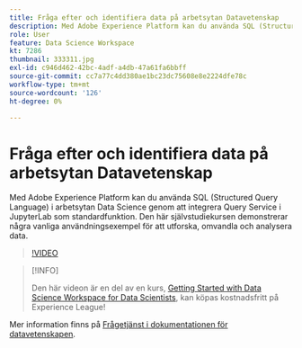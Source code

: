 ```yaml
---
title: Fråga efter och identifiera data på arbetsytan Datavetenskap
description: Med Adobe Experience Platform kan du använda SQL (Structured Query Language) i arbetsytan Data Science genom att integrera Query Service i JupyterLab som standardfunktion.
role: User
feature: Data Science Workspace
kt: 7286
thumbnail: 333311.jpg
exl-id: c946d462-42bc-4adf-a4db-47a61fa6bbff
source-git-commit: cc7a77c4dd380ae1bc23dc75608e8e2224dfe78c
workflow-type: tm+mt
source-wordcount: '126'
ht-degree: 0%

---
```


# Fråga efter och identifiera data på arbetsytan Datavetenskap

Med Adobe Experience Platform kan du använda SQL (Structured Query Language) i arbetsytan Data Science genom att integrera Query Service i JupyterLab som standardfunktion. Den här självstudiekursen demonstrerar några vanliga användningsexempel för att utforska, omvandla och analysera data.

>[!VIDEO](https://video.tv.adobe.com/v/333311)

>[!INFO]
>
> Den här videon är en del av en kurs, [Getting Started with Data Science Workspace for Data Scientists](https://experienceleague.adobe.com/?recommended=ExperiencePlatform-U-1-2021.1.dsw), kan köpas kostnadsfritt på Experience League!

Mer information finns på [Frågetjänst i dokumentationen för datavetenskapen](https://experienceleague.adobe.com/docs/experience-platform/data-science-workspace/jupyterlab/query-service.html).